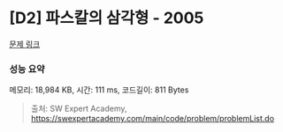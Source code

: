 # [D2] 파스칼의 삼각형 - 2005 

[문제 링크](https://swexpertacademy.com/main/code/problem/problemDetail.do?contestProbId=AV5P0-h6Ak4DFAUq) 

### 성능 요약

메모리: 18,984 KB, 시간: 111 ms, 코드길이: 811 Bytes



> 출처: SW Expert Academy, https://swexpertacademy.com/main/code/problem/problemList.do